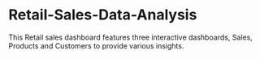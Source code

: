 # Retail-Sales-Data-Analysis
This Retail sales dashboard features three interactive dashboards, Sales, Products and Customers to provide various insights.

